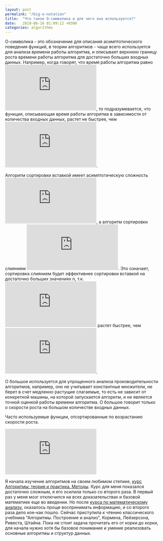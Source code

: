 ```yaml
---
layout: post
permalink: "/big-o-notation"
title:  "Что такое O-символика и для чего она используется?"
date:   2019-06-16 01:09:12 +0300
categories: algorithms
---
```

О-символика - это обозначение для описания асимптотического поведения функций, в теории алгоритмов - чаще всего 
используется для анализа времени работы алгоритма, и описывает верхнюю границу роста времени работы алгоритма 
для достаточно больших входных данных. 
Например, когда говорят, что время работы алгоритма равно ![](https://latex.codecogs.com/svg.latex?O%28n%5E%7B2%7D%29), 
то подразумевается, что функция, описывающая
время работы алгоритма в зависимости от количества входных данных, растет не быстрее, чем ![](https://latex.codecogs.com/svg.latex?n%5E%7B2%7D).

Алгоритм сортировки вставкой имеет асимптотическую сложность ![](https://latex.codecogs.com/svg.latex?O%28n%5E%7B2%7D%29), 
а алгоритм сортировки слиянием ![](https://latex.codecogs.com/svg.latex?O%28n%20%5Clog%20n%29).
Это означает, сортировка слиянием будет эффективнее сортировки вставкой на достаточно больших значениях n, 
т.к. ![](https://latex.codecogs.com/svg.latex?n%5E%7B2%7D) растет быстрее, 
чем ![](https://latex.codecogs.com/svg.latex?n%20%5Clog%20n).


О большое используется для упрощенного анализа производительности алгоритмов, например,
оно не учитывает константные множители, не берет в счет медленно растущие слагаемые, то есть не
зависит от конкретной машины, на которой запускается алгоритм, и не является точной оценкой работы
времени алгоритма. О большое говорит только о скорости роста на большом количестве входных данных.

Часто используемые функции, отсортированные по возрастанию скорости роста.

![order of growth of common-used functions](https://latex.codecogs.com/svg.latex?%5Clog%20n%20%3C%20%5Csqrt%7Bn%7D%20%3C%20n%20%3C%20n%20%5Clog%20n%20%3C%20n%5E%7B2%7D%20%3C%202%5E%7Bn%7D%20%3C%20n%21)

Я начала изучение алгоритмов на своем любимом степике, 
[курс Алгоритмы: теория и практика. Методы](https://stepik.org/course/217).
Курс для меня показался достаточно сложным, я его осилила только со второго раза.
В первый раз у меня мозг отключился на всех доказательствах и базовой математике еще во введении.
Но после [курса по математическому анализу](https://stepik.org/course/95), 
оказалось проще воспринимать информацию, и со второго раза дело кое-как пошло.
Сейчас приступила к чтению классического учебника "Алгоритмы. Построение и анализ", 
Кормена, Лейзерсона, Ривеста, Штайна. Пока не стоит задача прочитать его от корки до корки, 
для начала нужно хотя бы базовое понимание и умение реализовать основные алгоритмы 
и структур данных.
